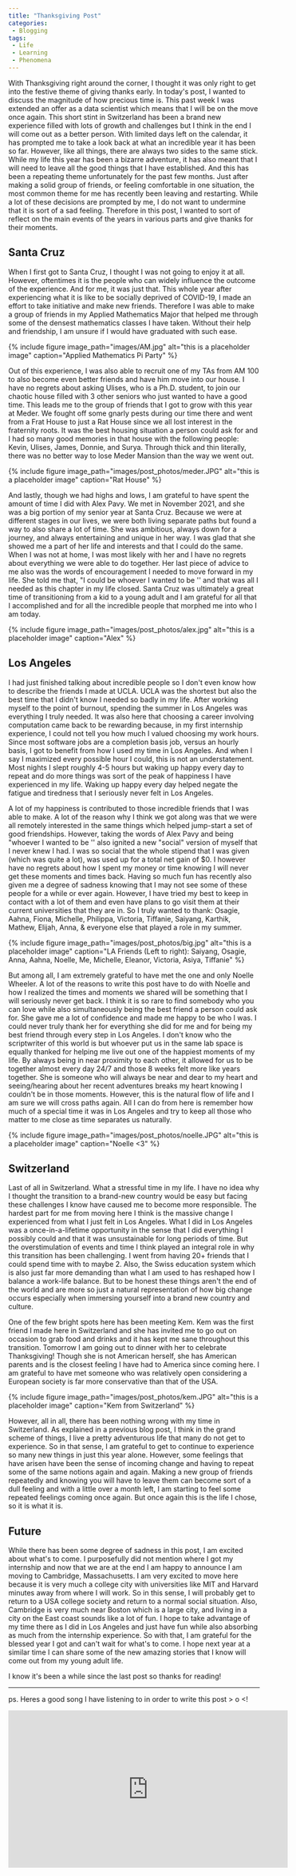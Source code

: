 ```yaml
---
title: "Thanksgiving Post"
categories:
 - Blogging
tags:
 - Life
 - Learning
 - Phenomena
---
```

 
With Thanksgiving right around the corner, I thought it was only right to get into the festive theme of giving thanks early. In today's post, I wanted to discuss the magnitude of how precious time is. This past week I was extended an offer as a data scientist which means that I will be on the move once again. This short stint in Switzerland has been a brand new experience filled with lots of growth and challenges but I think in the end I will come out as a better person. With limited days left on the calendar, it has prompted me to take a look back at what an incredible year it has been so far. However, like all things, there are always two sides to the same stick. While my life this year has been a bizarre adventure, it has also meant that I will need to leave all the good things that I have established. And this has been a repeating theme unfortunately for the past few months. Just after making a solid group of friends, or feeling comfortable in one situation, the most common theme for me has recently been leaving and restarting. While a lot of these decisions are prompted by me, I do not want to undermine that it is sort of a sad feeling. Therefore in this post, I wanted to sort of reflect on the main events of the years in various parts and give thanks for their moments.
 
## Santa Cruz
 
When I first got to Santa Cruz, I thought I was not going to enjoy it at all. However, oftentimes it is the people who can widely influence the outcome of the experience. And for me, it was just that. This whole year after experiencing what it is like to be socially deprived of COVID-19, I made an effort to take initiative and make new friends. Therefore I was able to make a group of friends in my Applied Mathematics Major that helped me through some of the densest mathematics classes I have taken. Without their help and friendship, I am unsure if I would have graduated with such ease.
 
{% include figure image_path="images/AM.jpg" alt="this is a placeholder image" caption="Applied Mathematics Pi Party" %}
 
Out of this experience, I was also able to recruit one of my TAs from AM 100 to also become even better friends and have him move into our house. I have no regrets about asking Ulises, who is a Ph.D. student, to join our chaotic house filled with 3 other seniors who just wanted to have a good time. This leads me to the group of friends that I got to grow with this year at Meder. We fought off some gnarly pests during our time there and went from a Frat House to just a Rat House since we all lost interest in the fraternity roots. It was the best housing situation a person could ask for and I had so many good memories in that house with the following people: Kevin, Ulises, James, Donnie, and Surya. Through thick and thin literally, there was no better way to lose Meder Mansion than the way we went out.
 
{% include figure image_path="images/post_photos/meder.JPG" alt="this is a placeholder image" caption="Rat House" %}
 
And lastly, though we had highs and lows, I am grateful to have spent the amount of time I did with Alex Pavy. We met in November 2021, and she was a big portion of my senior year at Santa Cruz. Because we were at different stages in our lives, we were both living separate paths but found a way to also share a lot of time. She was ambitious, always down for a journey, and always entertaining and unique in her way. I was glad that she showed me a part of her life and interests and that I could do the same. When I was not at home, I was most likely with her and I have no regrets about everything we were able to do together. Her last piece of advice to me also was the words of encouragement I needed to move forward in my life. She told me that, "I could be whoever I wanted to be '' and that was all I needed as this chapter in my life closed. Santa Cruz was ultimately a great time of transitioning from a kid to a young adult and I am grateful for all that I accomplished and for all the incredible people that morphed me into who I am today.
 
{% include figure image_path="images/post_photos/alex.jpg" alt="this is a placeholder image" caption="Alex" %}
 
## Los Angeles
 
I had just finished talking about incredible people so I don't even know how to describe the friends I made at UCLA. UCLA was the shortest but also the best time that I didn't know I needed so badly in my life. After working myself to the point of burnout, spending the summer in Los Angeles was everything I truly needed. It was also here that choosing a career involving computation came back to be rewarding because, in my first internship experience, I could not tell you how much I valued choosing my work hours. Since most software jobs are a completion basis job, versus an hourly basis, I got to benefit from how I used my time in Los Angeles. And when I say I maximized every possible hour I could, this is not an understatement. Most nights I slept roughly 4-5 hours but waking up happy every day to repeat and do more things was sort of the peak of happiness I have experienced in my life. Waking up happy every day helped negate the fatigue and tiredness that I seriously never felt in Los Angeles.
 
A lot of my happiness is contributed to those incredible friends that I was able to make. A lot of the reason why I think we got along was that we were all remotely interested in the same things which helped jump-start a set of good friendships. However, taking the words of Alex Pavy and being "whoever I wanted to be '' also ignited a new "social" version of myself that I never knew I had. I was so social that the whole stipend that I was given (which was quite a lot), was used up for a total net gain of $0. I however have no regrets about how I spent my money or time knowing I will never get these moments and times back. Having so much fun has recently also given me a degree of sadness knowing that I may not see some of these people for a while or ever again. However, I have tried my best to keep in contact with a lot of them and even have plans to go visit them at their current universities that they are in. So I truly wanted to thank: Osagie, Aahna, Fiona, Michelle, Philippa, Victoria, Tiffanie, Saiyang, Karthik, Mathew, Elijah, Anna, & everyone else that played a role in my summer.

{% include figure image_path="images/post_photos/big.jpg" alt="this is a placeholder image" caption="LA Friends (Left to right): Saiyang, Osagie, Anna, Aahna, Noelle, Me, Michelle, Eleanor, Victoria, Asiya, Tiffanie" %}
 
But among all, I am extremely grateful to have met the one and only Noelle Wheeler. A lot of the reasons to write this post have to do with Noelle and how I realized the times and moments we shared will be something that I will seriously never get back. I think it is so rare to find somebody who you can love while also simultaneously being the best friend a person could ask for. She gave me a lot of confidence and made me happy to be who I was. I could never truly thank her for everything she did for me and for being my best friend through every step in Los Angeles. I don't know who the scriptwriter of this world is but whoever put us in the same lab space is equally thanked for helping me live out one of the happiest moments of my life. By always being in near proximity to each other, it allowed for us to be together almost every day 24/7 and those 8 weeks felt more like years together. She is someone who will always be near and dear to my heart and seeing/hearing about her recent adventures breaks my heart knowing I couldn't be in those moments. However, this is the natural flow of life and I am sure we will cross paths again. All I can do from here is remember how much of a special time it was in Los Angeles and try to keep all those who matter to me close as time separates us naturally.
 
{% include figure image_path="images/post_photos/noelle.JPG" alt="this is a placeholder image" caption="Noelle <3" %}
 
## Switzerland
 
Last of all in Switzerland. What a stressful time in my life. I have no idea why I thought the transition to a brand-new country would be easy but facing these challenges I know have caused me to become more responsible. The hardest part for me from moving here I think is the massive change I experienced from what I just felt in Los Angeles. What I did in Los Angeles was a once-in-a-lifetime opportunity in the sense that I did everything I possibly could and that it was unsustainable for long periods of time. But the overstimulation of events and time I think played an integral role in why this transition has been challenging. I went from having 20+ friends that I could spend time with to maybe 2. Also, the Swiss education system which is also just far more demanding than what I am used to has reshaped how I balance a work-life balance. But to be honest these things aren't the end of the world and are more so just a natural representation of how big change occurs especially when immersing yourself into a brand new country and culture.
 
One of the few bright spots here has been meeting Kem. Kem was the first friend I made here in Switzerland and she has invited me to go out on occasion to grab food and drinks and it has kept me sane throughout this transition. Tomorrow I am going out to dinner with her to celebrate Thanksgiving! Though she is not American herself, she has American parents and is the closest feeling I have had to America since coming here. I am grateful to have met someone who was relatively open considering a European society is far more conservative than that of the USA.
 
{% include figure image_path="images/post_photos/kem.JPG" alt="this is a placeholder image" caption="Kem from Switzerland" %}
 
However, all in all, there has been nothing wrong with my time in Switzerland. As explained in a previous blog post, I think in the grand scheme of things, I live a pretty adventurous life that many do not get to experience. So in that sense, I am grateful to get to continue to experience so many new things in just this year alone. However, some feelings that have arisen have been the sense of incoming change and having to repeat some of the same notions again and again. Making a new group of friends repeatedly and knowing you will have to leave them can become sort of a dull feeling and with a little over a month left, I am starting to feel some repeated feelings coming once again. But once again this is the life I chose, so it is what it is.
 
## Future
 
While there has been some degree of sadness in this post, I am excited about what's to come. I purposefully did not mention where I got my internship and now that we are at the end I am happy to announce I am moving to Cambridge, Massachusetts. I am very excited to move here because it is very much a college city with universities like MIT and Harvard minutes away from where I will work. So in this sense, I will probably get to return to a USA college society and return to a normal social situation. Also, Cambridge is very much near Boston which is a large city, and living in a city on the East coast sounds like a lot of fun. I hope to take advantage of my time there as I did in Los Angeles and just have fun while also absorbing as much from the internship experience. So with that, I am grateful for the blessed year I got and can't wait for what's to come. I hope next year at a similar time I can share some of the new amazing stories that I know will come out from my young adult life.
 
I know it's been a while since the last post so thanks for reading!

---

ps. Heres a good song I have listening to in order to write this post > o <!

<iframe width="560" height="315" src="https://www.youtube.com/embed/rHNnblfEzzQ" title="YouTube video player" frameborder="0" allow="accelerometer; autoplay; clipboard-write; encrypted-media; gyroscope; picture-in-picture" allowfullscreen></iframe>